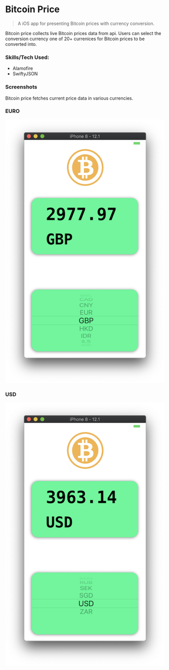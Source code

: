 # Bitcoin Price
> A iOS app for presenting Bitcoin prices with currency conversion. 

Bitcoin price collects live Bitcoin prices data from api. Users can select the conversion currency one of 20+ currenices for Bitcoin prices to be converted into.  


### Skills/Tech Used:
* Alamofire
* SwiftyJSON


### Screenshots
Bitcoin price fetches current price data in various currencies.

### EURO
![alt text](https://github.com/yen936/Bitcoin-Price/blob/master/images/BTC-ERO.png)

### USD
![alt text](https://github.com/yen936/Bitcoin-Price/blob/master/images/BTC-USD.png)
